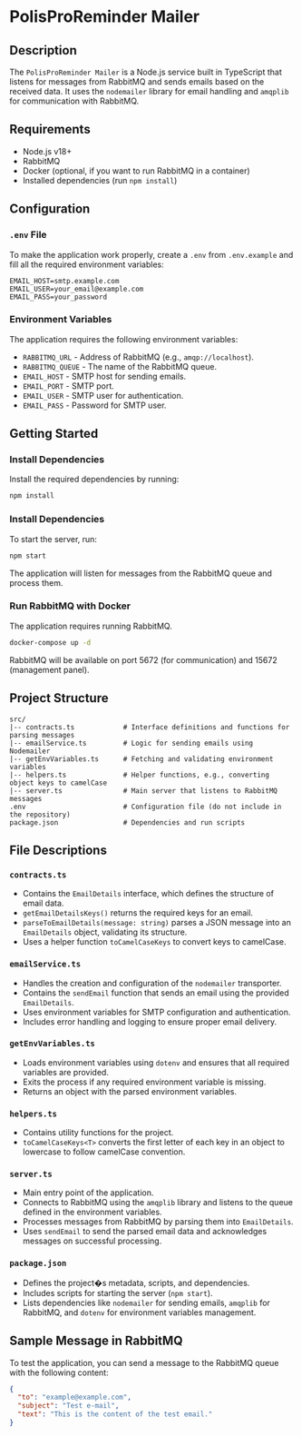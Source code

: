 # PolisProReminder Mailer

## Description

The `PolisProReminder Mailer` is a Node.js service built in TypeScript that listens for messages from RabbitMQ and sends emails based on the received data. It uses the `nodemailer` library for email handling and `amqplib` for communication with RabbitMQ.

## Requirements

- Node.js v18+
- RabbitMQ
- Docker (optional, if you want to run RabbitMQ in a container)
- Installed dependencies (run `npm install`)

## Configuration

### `.env` File

To make the application work properly, create a `.env` from `.env.example` and fill all the required environment variables:

```
EMAIL_HOST=smtp.example.com
EMAIL_USER=your_email@example.com
EMAIL_PASS=your_password
```

### Environment Variables

The application requires the following environment variables:

- `RABBITMQ_URL` - Address of RabbitMQ (e.g., `amqp://localhost`).
- `RABBITMQ_QUEUE` - The name of the RabbitMQ queue.
- `EMAIL_HOST` - SMTP host for sending emails.
- `EMAIL_PORT` - SMTP port.
- `EMAIL_USER` - SMTP user for authentication.
- `EMAIL_PASS` - Password for SMTP user.

## Getting Started

### Install Dependencies

Install the required dependencies by running:

```bash
npm install
```

### Install Dependencies

To start the server, run:

```bash
npm start
```

The application will listen for messages from the RabbitMQ queue and process them.

### Run RabbitMQ with Docker

The application requires running RabbitMQ.

```bash
docker-compose up -d
```

RabbitMQ will be available on port 5672 (for communication) and 15672 (management panel).

## Project Structure

```
src/
|-- contracts.ts            # Interface definitions and functions for parsing messages
|-- emailService.ts         # Logic for sending emails using Nodemailer
|-- getEnvVariables.ts      # Fetching and validating environment variables
|-- helpers.ts              # Helper functions, e.g., converting object keys to camelCase
|-- server.ts               # Main server that listens to RabbitMQ messages
.env                        # Configuration file (do not include in the repository)
package.json                # Dependencies and run scripts
```

## File Descriptions

### `contracts.ts`

- Contains the `EmailDetails` interface, which defines the structure of email data.
- `getEmailDetailsKeys()` returns the required keys for an email.
- `parseToEmailDetails(message: string)` parses a JSON message into an `EmailDetails` object, validating its structure.
- Uses a helper function `toCamelCaseKeys` to convert keys to camelCase.

### `emailService.ts`

- Handles the creation and configuration of the `nodemailer` transporter.
- Contains the `sendEmail` function that sends an email using the provided `EmailDetails`.
- Uses environment variables for SMTP configuration and authentication.
- Includes error handling and logging to ensure proper email delivery.

### `getEnvVariables.ts`

- Loads environment variables using `dotenv` and ensures that all required variables are provided.
- Exits the process if any required environment variable is missing.
- Returns an object with the parsed environment variables.

### `helpers.ts`

- Contains utility functions for the project.
- `toCamelCaseKeys<T>` converts the first letter of each key in an object to lowercase to follow camelCase convention.

### `server.ts`

- Main entry point of the application.
- Connects to RabbitMQ using the `amqplib` library and listens to the queue defined in the environment variables.
- Processes messages from RabbitMQ by parsing them into `EmailDetails`.
- Uses `sendEmail` to send the parsed email data and acknowledges messages on successful processing.

### `package.json`

- Defines the project�s metadata, scripts, and dependencies.
- Includes scripts for starting the server (`npm start`).
- Lists dependencies like `nodemailer` for sending emails, `amqplib` for RabbitMQ, and `dotenv` for environment variables management.

## Sample Message in RabbitMQ
To test the application, you can send a message to the RabbitMQ queue with the following content:

```json
{
  "to": "example@example.com",
  "subject": "Test e-mail",
  "text": "This is the content of the test email."
}
```